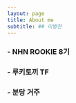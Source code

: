 ```yaml
---
layout: page
title: About me
subtitle: ## 이병찬
---
```


### - NHN ROOKIE 8기
### - 루키토끼 TF
### - 분당 거주
